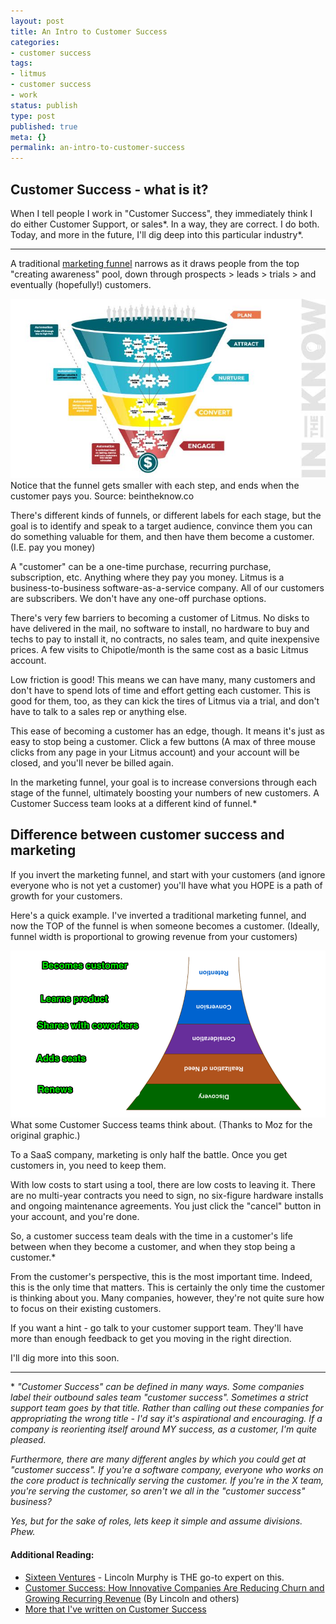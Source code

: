 ```yaml
---
layout: post
title: An Intro to Customer Success
categories:
- customer success
tags:
- litmus
- customer success
- work
status: publish
type: post
published: true
meta: {}
permalink: an-intro-to-customer-success
---
```


## Customer Success - what is it?

When I tell people I work in "Customer Success", they immediately think I do either Customer Support, or sales*. In a way, they are correct. I do both. Today, and more in the future, I'll dig deep into this particular industry*.

------

A traditional [marketing funnel](https://en.wikipedia.org/wiki/Purchase_funnel) narrows as it draws people from the top "creating awareness" pool, down through prospects > leads > trials > and eventually (hopefully!) customers.

![Notice that the funnel gets smaller with each step, and ends when the customer pays you. Source: beintheknow.co ](/squarespace_images/static_556694eee4b0f4ca9cd56729_56035dbbe4b07ebf58d79d16_574e14d34c2f850c8f5f4c91_1464734935461__img.jpg_) Notice that the funnel gets smaller with each step, and ends when the customer pays you. Source: beintheknow.co 

There's different kinds of funnels, or different labels for each stage, but the goal is to identify and speak to a target audience, convince them you can do something valuable for them, and then have them become a customer. (I.E. pay you money)

A "customer" can be a one-time purchase, recurring purchase, subscription, etc. Anything where they pay you money. Litmus is a business-to-business software-as-a-service company. All of our customers are subscribers. We don't have any one-off purchase options.

There's very few barriers to becoming a customer of Litmus. No disks to have delivered in the mail, no software to install, no hardware to buy and techs to pay to install it, no contracts, no sales team, and quite inexpensive prices. A few visits to Chipotle/month is the same cost as a basic Litmus account.

Low friction is good! This means we can have many, many customers and don't have to spend lots of time and effort getting each customer. This is good for them, too, as they can kick the tires of Litmus via a trial, and don't have to talk to a sales rep or anything else.

This ease of becoming a customer has an edge, though. It means it's just as easy to
stop being a customer. Click a few buttons (A max of three mouse clicks from any page in your Litmus account) and your account will be closed, and you'll never be billed again.

In the marketing funnel, your goal is to increase conversions through each stage of the funnel, ultimately boosting your numbers of new customers. A Customer Success team looks at a different kind of funnel.*

## Difference between customer success and marketing

If you invert the marketing funnel, and start with your customers (and ignore everyone who is not yet a customer) you'll have what you HOPE is a path of growth for your customers.

Here's a quick example. I've inverted a traditional marketing funnel, and now the TOP of the funnel is when someone becomes a customer. (Ideally, funnel width is proportional to growing revenue from your customers)

![What some Customer Success teams think about. (Thanks to Moz for the original graphic.)](/squarespace_images/static_556694eee4b0f4ca9cd56729_56035dbbe4b07ebf58d79d16_574e181c22482e1124317534_1464735782316_Conversion_Rate_Optimization_-_Learn_SEO_-_Moz1.png_) What some Customer Success teams think about. (Thanks to Moz for the original graphic.)

To a SaaS company, marketing is only half the battle. Once you get customers in, you need to keep them.

With low costs to start using a tool, there are low costs to leaving it. There are no multi-year contracts you need to sign, no six-figure hardware installs and ongoing maintenance agreements. You just click the "cancel" button in your account, and you're done.

So, a customer success team deals with the time in a customer's life between when they become a customer, and when they stop being a customer.* 

From the customer's perspective, this is the most important time. Indeed, this is the only time that matters. This is certainly the only time the customer is thinking about you. Many companies, however, they're not quite sure how to focus on their existing customers.

If you want a hint - go talk to your customer support team. They'll have more than enough feedback to get you moving in the right direction. 

I'll dig more into this soon.

----------------

\* _"Customer Success" can be defined in many ways. Some companies label their outbound sales team "customer success". Sometimes a strict support team goes by that title. Rather than calling out these companies for appropriating the wrong title - I'd say it's aspirational and encouraging. If a company is reorienting itself around MY success, as a customer, I'm quite pleased._

_Furthermore, there are many different angles by which you could get at "customer success". If you're a software company, everyone who works on the core product is technically serving the customer. If you're in the X team, you're serving the customer, so aren't we all in the "customer success" business?_

_Yes, but for the sake of roles, lets keep it simple and assume divisions. Phew._

#### Additional Reading:

* [Sixteen Ventures](http://sixteenventures.com/) - Lincoln Murphy is THE go-to expert on this.
* [Customer Success: How Innovative Companies Are Reducing Churn and Growing Recurring Revenue](http://www.amazon.com/Customer-Success-Innovative-Companies-Recurring/dp/1119167965) (By Lincoln and others)
* [More that I've written on Customer Success](http://localhost:4000/tags#customer+success)

